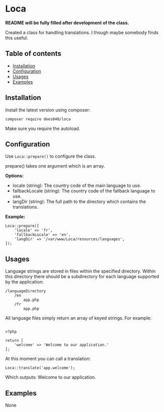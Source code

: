 Loca
====

**README will be fully filled after development of the class.**

Created a class for handling translations. I though maybe somebody finds this useful.

Table of contents
-----------------
* [Installation](#installation)
* [Configuration](#configuration)
* [Usages](#usages)
* [Examples](#examples)

Installation
------------

Install the latest version using composer:

```
composer require dees040/loca
```

Make sure you require the autoload.


Configuration
-------------

Use ```Loca::prepare()``` to configure the class.

prepare() takes one argument which is an array.

**Options:**

- locale (string): The country code of the main language to use.
- fallbackLocale (string): The country code of the fallback language to use.
- langDir (string): The full path to the directory which contains the translations.

**Example:**

```
Loca::prepare([
    'locale' => 'fr',
    'fallbackLocale' => 'en',
    'langDir' => '/var/www/Loca/resources/languages',
]);
```

Usages
------

Language strings are stored in files within the specified directory. Within this directory there should be a subdirectory for each language supported by the application:

```
/languageDirectory
    /en
        app.php
    /fr
        app.php
```

All language files simply return an array of keyed strings. For example:

```

<?php

return [
    'welcome' => 'Welcome to our application.'
];

```

At this moment you can call a translation:

```
Loca::translate('app.welcome');
```

Which outputs: Welcome to our application.

Examples
--------

None
